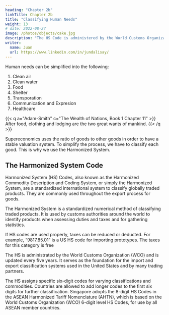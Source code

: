 ```yaml
---
heading: "Chapter 2b"
linkTitle: Chapter 2b
title: "Classifying Human Needs"
weight: 13
# date: 2022-08-27
image: /photos/objects/cake.jpg
description: "The HS Code is administered by the World Customs Organization (WCO) and is updated every 5 years"
writer:
  name: Juan
  url: https://www.linkedin.com/in/jundalisay/
---
```



Human needs can be simplified into the following: 

1. Clean air
2. Clean water
3. Food
4. Shelter
5. Transporation
6. Communication and Expresion
7. Healthcare 


{{< q a="Adam-Smith" c="The Wealth of Nations, Book 1 Chapter 11" >}}
After food, clothing and lodging are the two great wants of mankind.
{{< /q >}}


Supereconomics uses the ratio of goods to other goods in order to have a stable valuation system. To simplify the process, we have to classify each good. This is why we use the Harmonized System.



## The Harmonized System Code

Harmonized System (HS) Codes, also known as the Harmonized Commodity Description and Coding System, or simply the Harmonized System, are a standardized international system to classify globally traded products. They are commonly used throughout the export process for goods.

The Harmonized System is a standardized numerical method of classifying traded products. It is used by customs authorities around the world to identify products when assessing duties and taxes and for gathering statistics.

If HS codes are used properly, taxes can be reduced or deducted. For example, “9817.85.01” is a US HS code for importing prototypes. The taxes for this category is free

The HS is administrated by the World Customs Organization (WCO) and is updated every five years. It serves as the foundation for the import and export classification systems used in the United States and by many trading partners. 

The HS assigns specific six-digit codes for varying classifications and commodities. Countries are allowed to add longer codes to the first six digits for further classification. Singapore adopts the 8-digit HS Codes in the ASEAN Harmonized Tariff Nomenclature (AHTN), which is based on the World Customs Organization (WCO) 6-digit level HS Codes, for use by all ASEAN member countries.
